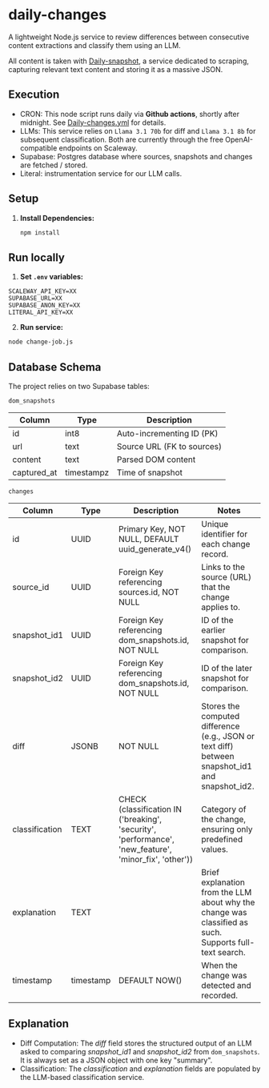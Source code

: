 # daily-changes

A lightweight Node.js service to review differences between consecutive content extractions and classify them using an LLM.

All content is taken with [Daily-snapshot](https://github.com/tgenaitay/daily-snapshot), a service dedicated to scraping, capturing relevant text content and storing it as a massive JSON. 

## Execution

- CRON: This node script runs daily via **Github actions**, shortly after midnight. See [Daily-changes.yml](https://github.com/tgenaitay/daily-change/blob/main/.github/workflows/daily-changes.yml) for details.
- LLMs: This service relies on `Llama 3.1 70b` for diff and `Llama 3.1 8b` for subsequent classification. Both are currently through the free OpenAI-compatible endpoints on Scaleway.
- Supabase: Postgres database where sources, snapshots and changes are fetched / stored.
- Literal: instrumentation service for our LLM calls.

## Setup

1. **Install Dependencies:**
   ```bash
   npm install

## Run locally

1. **Set `.env` variables:**

```
SCALEWAY_API_KEY=XX
SUPABASE_URL=XX
SUPABASE_ANON_KEY=XX
LITERAL_API_KEY=XX
```

2. **Run service:**

```bash
node change-job.js
```

## Database Schema

The project relies on two Supabase tables:

`dom_snapshots`

| Column | Type | Description | 
|--------|------|-------------|
| id     | int8     | Auto-incrementing ID (PK)          |
| url    | text     | Source URL (FK to sources)            |
| content    | text     | Parsed DOM content            |
| captured_at    | timestampz     | Time of snapshot            |

`changes`

| Column | Type | Description | Notes | 
|--------|------|-------------|-------------|
| id     | UUID     | Primary Key, NOT NULL, DEFAULT uuid_generate_v4()          | Unique identifier for each change record.|
| source_id     | UUID     | Foreign Key referencing sources.id, NOT NULL          | Links to the source (URL) that the change applies to.|
| snapshot_id1     | UUID     | Foreign Key referencing dom_snapshots.id, NOT NULL          | ID of the earlier snapshot for comparison.|
| snapshot_id2     | UUID     | Foreign Key referencing dom_snapshots.id, NOT NULL        | ID of the later snapshot for comparison.|
| diff     | JSONB     |  NOT NULL       | Stores the computed difference (e.g., JSON or text diff) between snapshot_id1 and snapshot_id2.|
| classification     | TEXT     | CHECK (classification IN ('breaking', 'security', 'performance', 'new_feature', 'minor_fix', 'other'))        | Category of the change, ensuring only predefined values.|
| explanation     | TEXT     |        | Brief explanation from the LLM about why the change was classified as such. Supports full-text search.|
| timestamp     | timestamp     | DEFAULT NOW()       | When the change was detected and recorded.|

## Explanation
- Diff Computation: The _diff_ field stores the structured output of an LLM asked to comparing _snapshot_id1_ and _snapshot_id2_ from `dom_snapshots`. It is always set as a JSON object with one key "summary".
- Classification: The _classification_ and _explanation_ fields are populated by the LLM-based classification service.

